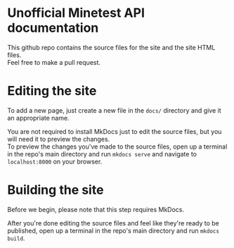 # Unofficial Minetest API documentation

This github repo contains the source files for the site and the site HTML files.<br/>
Feel free to make a pull request.

# Editing the site
To add a new page, just create a new file in the `docs/` directory and give it an appropriate name.<br/>

You are not required to install MkDocs just to edit the source files, but you will need it to preview the changes.<br/>
To preview the changes you've made to the source files, open up a terminal in the repo's main directory and run `mkdocs serve` and navigate to `localhost:8000` on your browser.

# Building the site
Before we begin, please note that this step requires MkDocs.

After you're done editing the source files and feel like they're ready to be published, open up a terminal in the repo's main directory and run `mkdocs build`.